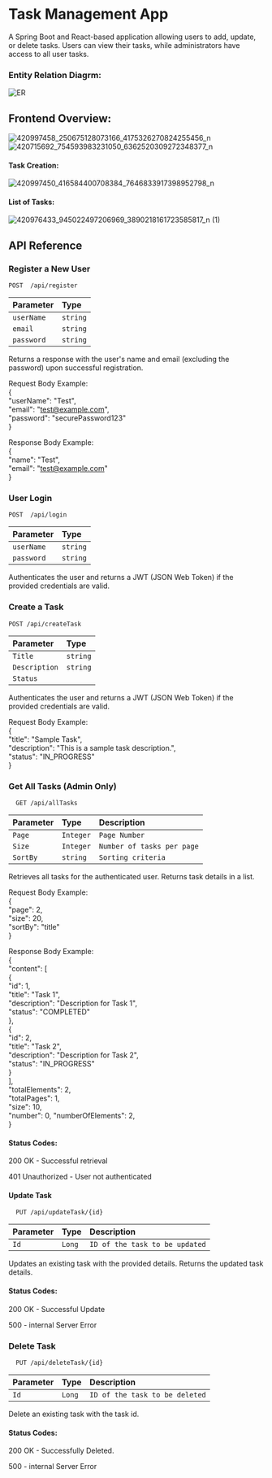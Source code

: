 
# Task Management App

A Spring Boot and React-based application allowing users to add, update, or delete tasks. Users can view their tasks, while administrators have access to all user tasks.

### Entity Relation Diagrm:
![ER](https://github.com/mahedi-h-rif/Task-Management-/assets/136273197/ca41a593-03b3-4317-bd4d-81c5ab279943)

## Frontend Overview:
![420997458_250675128073166_4175326270824255456_n](https://github.com/mahedi-h-rif/Task-Management-/assets/136273197/f5af758f-c24a-4369-bb68-7d50e6cbd9a3)
![420715692_754593983231050_6362520309272348377_n](https://github.com/mahedi-h-rif/Task-Management-/assets/136273197/fd1816a2-9bae-4a17-ae8b-a98b35463130)
#### Task Creation:
![420997450_416584400708384_7646833917398952798_n](https://github.com/mahedi-h-rif/Task-Management-/assets/136273197/aa7faf04-e948-4596-ad89-56b429f391d5)
#### List of Tasks:
![420976433_945022497206969_3890218161723585817_n (1)](https://github.com/mahedi-h-rif/Task-Management-/assets/136273197/39b131ff-6a73-45e3-b179-72f186b3021e)


## API Reference


### Register a New User


```http
POST  /api/register
```

| Parameter | Type     |           
| :-------- | :------- | 
| `userName`|`string`  |                             
|`email`      |`string`|                             
|`password` | `string` |  |

Returns a response with the user's name and email (excluding the password) upon successful registration.

Request Body Example:<br>
 { <br>
   "userName": "Test", <br>
  "email": "test@example.com", <br>
  "password": "securePassword123" <br>
}<br>

Response Body Example:<br>
{  <br>
  "name": "Test",<br>
  "email": "test@example.com"  <br> 
}<br>


### User Login

```http
POST  /api/login
```

| Parameter | Type     |           
| :-------- | :------- | 
`userName`|`string`|                            
|`password` | `string` | 

Authenticates the user and returns a JWT (JSON Web Token) if the provided credentials are valid.



### Create a Task

```http
POST /api/createTask
```

| Parameter | Type     |           
| :-------- | :------- | 
|`Title`|`string`|                            
|`Description` | `string` | 
|`Status`| |`string`|

Authenticates the user and returns a JWT (JSON Web Token) if the provided credentials are valid.


Request Body Example:<br>
{<br>
  "title": "Sample Task",<br>
  "description": "This is a sample task description.",<br>
  "status": "IN_PROGRESS"<br>
}<br>



### Get All Tasks (Admin Only)



```http
  GET /api/allTasks
```

| Parameter | Type     | Description                |
| :-------- | :------- | :------------------------- |
| `Page` | `Integer` | `Page Number` |
| `Size`| `Integer`| `Number of tasks per page`|
| `SortBy`| `string`| `Sorting criteria`|

Retrieves all tasks for the authenticated user. Returns task details in a list.

Request Body Example:<br>
{<br>
  "page": 2,<br>
  "size": 20,<br>
  "sortBy": "title"<br>
}<br>

Response Body Example:<br>
{<br>
  "content": [<br>
    {<br>
      "id": 1,<br>
      "title": "Task 1",<br>
      "description": "Description for Task 1",<br>
      "status": "COMPLETED"<br>
    },<br>
    {<br>
      "id": 2,<br>
      "title": "Task 2",<br>
      "description": "Description for Task 2",<br>
      "status": "IN_PROGRESS"<br>
    }<br>
  ],<br>
  "totalElements": 2,<br>
  "totalPages": 1,<br>
  "size": 10,<br>
  "number": 0,
  "numberOfElements": 2,<br>
}<br>




#### Status Codes:
200 OK - Successful retrieval

401 Unauthorized - User not authenticated


#### Update Task



```http
  PUT /api/updateTask/{id}
```

| Parameter | Type     | Description                |
| :-------- | :------- | :------------------------- |
| `Id` | `Long` | `ID of the task to be updated` |


Updates an existing task with the provided details. Returns the updated task details.

#### Status Codes:
200 OK - Successful Update

500 - internal Server Error 




### Delete Task

```http
  PUT /api/deleteTask/{id}
```

| Parameter | Type     | Description                |
| :-------- | :------- | :------------------------- |
| `Id` | `Long` | `ID of the task to be deleted` |


Delete an existing task with the task id.

#### Status Codes:
200 OK - Successfully Deleted.

500 - internal Server Error 
